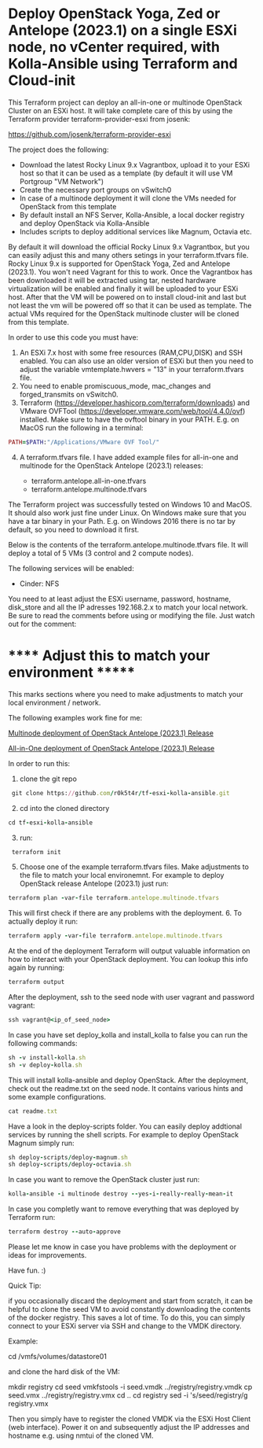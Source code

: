 # Deploy OpenStack Yoga, Zed or Antelope (2023.1) on a single ESXi node, no vCenter required, with Kolla-Ansible using Terraform and Cloud-init

This Terraform project can deploy an all-in-one or multinode OpenStack Cluster on an ESXi host. It will take complete care of this by using the Terraform provider terraform-provider-esxi from josenk:

https://github.com/josenk/terraform-provider-esxi

The project does the following:

- Download the latest Rocky Linux 9.x Vagrantbox, upload it to your ESXi host so that it can be used as a template (by default it will use VM Portgroup "VM Network")
- Create the necessary port groups on vSwitch0
- In case of a multinode deployment it will clone the VMs needed for OpenStack from this template
- By default install an NFS Server, Kolla-Ansible, a local docker registry and deploy OpenStack via Kolla-Ansible
- Includes scripts to deploy additional services like Magnum, Octavia etc.

By default it will download the official Rocky Linux 9.x Vagrantbox, but you can easily adjust this and many others setings in your terraform.tfvars file. Rocky Linux 9.x is supported for OpenStack Yoga, Zed and Antelope (2023.1). You won't need Vagrant for this to work. Once the Vagrantbox has been downloaded it will be extracted using tar, nested hardware virtualization will be enabled and finally it will be uploaded to your ESXi host. After that the VM will be powered on to install cloud-init and last but not least the vm will be powered off so that it can be used as template. The actual VMs required for the OpenStack multinode cluster will be cloned from this template.

In order to use this code you must have:
1. An ESXi 7.x host with some free resources (RAM,CPU,DISK) and SSH enabled. You can also use an older version of ESXi but then you need to adjust the variable vmtemplate.hwvers = "13" in your terraform.tfvars file.
2. You need to enable promiscuous_mode, mac_changes and forged_transmits on vSwitch0.
3. Terraform (https://developer.hashicorp.com/terraform/downloads) and VMware OVFTool (https://developer.vmware.com/web/tool/4.4.0/ovf) installed. Make sure to have the ovftool binary in your PATH. E.g. on MacOS run the following in a terminal:
```ruby
PATH=$PATH:"/Applications/VMware OVF Tool/"
````
4. A terraform.tfvars file. I have added example files for all-in-one and multinode for the OpenStack Antelope (2023.1) releases:

   - terraform.antelope.all-in-one.tfvars
   - terraform.antelope.multinode.tfvars

The Terraform project was successfully tested on Windows 10 and MacOS. It should also work just fine under Linux. On Windows make sure that you have a tar binary in your Path. E.g. on Windows 2016 there is no tar by default, so you need to download it first.

Below is the contents of the terraform.antelope.multinode.tfvars file. It will deploy a total of 5 VMs (3 control and 2 compute nodes). 

The following services will be enabled:
  - Cinder: NFS

You need to at least adjust the ESXi username, password, hostname, disk_store and all the IP adresses 192.168.2.x to match your local network. Be sure to read the comments before using or modifying the file. Just watch out for the comment:

# **** Adjust this to match your environment *****

This marks sections where you need to make adjustments to match your local environment / network.

The following examples work fine for me:

[Multinode deployment of OpenStack Antelope (2023.1) Release](terraform.antelope.multinode.tfvars)

[All-in-One deployment of OpenStack Antelope (2023.1) Release](terraform.antelope.all-in-one.tfvars)

In order to run this:

1. clone the git repo
```ruby
 git clone https://github.com/r0k5t4r/tf-esxi-kolla-ansible.git
```
2. cd into the cloned directory
```ruby
cd tf-esxi-kolla-ansible
```
3. run:
```ruby
 terraform init
```
5. Choose one of the example terraform.tfvars files. Make adjustments to the file to match your local environemnt. For example to deploy OpenStack release Antelope (2023.1) just run: 
```ruby
terraform plan -var-file terraform.antelope.multinode.tfvars
```
This will first check if there are any problems with the deployment.
6. To actually deploy it run:
```ruby
terraform apply -var-file terraform.antelope.multinode.tfvars
```
At the end of the deployment Terraform will output valuable information on how to interact with your OpenStack deployment. You can lookup this info again by running:
```ruby
terraform output
```
After the deployment, ssh to the seed node with user vagrant and password vagrant:
```ruby
ssh vagrant@<ip_of_seed_node>
```

In case you have set deploy_kolla and install_kolla to false you can run the following commands:
```ruby
sh -v install-kolla.sh
sh -v deploy-kolla.sh
```

This will install kolla-ansible and deploy OpenStack. After the deployment, check out the readme.txt on the seed node. It contains various hints and some example configurations.
```ruby
cat readme.txt
```

Have a look in the deploy-scripts folder. You can easily deploy addtional services by running the shell scripts. For example to deploy OpenStack Magnum simply run:
```ruby
sh deploy-scripts/deploy-magnum.sh
sh deploy-scripts/deploy-octavia.sh
```

In case you want to remove the OpenStack cluster just run:
```ruby
kolla-ansible -i multinode destroy --yes-i-really-really-mean-it
```

In case you completly want to remove everything that was deployed by Terraform run:
```ruby
terraform destroy --auto-approve
``` 

Please let me know in case you have problems with the deployment or ideas for improvements.

Have fun. :)

Quick Tip:

if you occasionally discard the deployment and start from scratch, it can be helpful to clone the seed VM to avoid constantly downloading the contents of the docker registry. This saves a lot of time. To do this, you can simply connect to your ESXi server via SSH and change to the VMDK directory.

Example:

cd /vmfs/volumes/datastore01

and clone the hard disk of the VM:

mkdir registry
cd seed
vmkfstools -i seed.vmdk ../registry/registry.vmdk
cp seed.vmx ../registry/registry.vmx
cd ..
cd registry
sed -i 's/seed/registry/g registry.vmx

Then you simply have to register the cloned VMDK via the ESXi Host Client (web interface). Power it on and subsequently adjust the IP addresses and hostname e.g. using nmtui of the cloned VM.